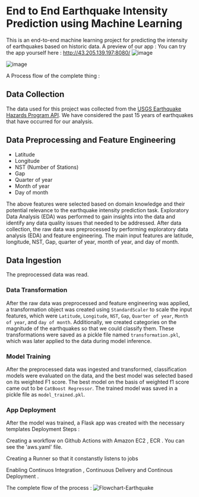 # End to End Earthquake Intensity Prediction using Machine Learning

This is an end-to-end machine learning project for predicting the intensity of earthquakes based on historic data. A preview of our app : 
You can try the app yourself here : http://43.205.139.197:8080/
![image](https://user-images.githubusercontent.com/46419407/234553010-ec6b689c-49ff-4816-ba98-1d02ee7f4db1.png)

![image](https://user-images.githubusercontent.com/46419407/234553044-4e38ec40-ca0f-48b5-a497-97653290490a.png)


A Process flow of the complete thing : 



## Data Collection

The data used for this project was collected from the [USGS Earthquake Hazards Program API](https://www.usgs.gov/programs/earthquake-hazards). We have considered the past 15 years of earthquakes that have occurred for our analysis.

## Data Preprocessing and Feature Engineering
- Latitude
- Longitude
- NST (Number of Stations)
- Gap
- Quarter of year
- Month of year
- Day of month

The above features were selected based on domain knowledge and their potential relevance to the earthquake intensity prediction task. Exploratory Data Analysis (EDA) was performed to gain insights into the data and identify any data quality issues that needed to be addressed.
After data collection, the raw data was preprocessed by performing exploratory data analysis (EDA) and feature engineering. The main input features are latitude, longitude, NST, Gap, quarter of year, month of year, and day of month.

## Data Ingestion

The preprocessed data was read.

### Data Transformation
After the raw data was preprocessed and feature engineering was applied, a transformation object was created using `StandardScaler` to scale the input features, which were `Latitude`, `Longitude`, `NST`, `Gap`, `Quarter of year`, `Month of year`, and `day of month`. Additionally, we created categories on the magnitude of the earthquakes so that we could classify them. These transformations were saved as a pickle file named `transformation.pkl`, which was later applied to the data during model inference.

### Model Training
After the preprocessed data was ingested and transformed, classification models were evaluated on the data, and the best model was selected based on its weighted F1 score. The best model on the basis of weighted f1 score came out to be `CatBoost Regressor`. The trained model was saved in a pickle file as `model_trained.pkl`.

### App Deployment
After the model was trained, a Flask app was created with the necessary templates
Deployment Steps : 

Creating a workflow on Github Actions with Amazon EC2 , ECR . You can see the 'aws.yaml' file.

Creating a Runner so that it constanstly listens to jobs

Enabling Continuos Integration , Continuous Delivery and Continous Deployment . 

The complete flow of the process : 
![Flowchart-Earthquake](https://user-images.githubusercontent.com/46419407/234585952-e5eacbf6-ae5b-49c1-bd99-a4a8e0f0a00b.jpeg)

